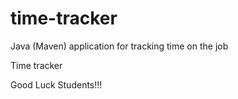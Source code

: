 # time-tracker
Java (Maven) application for tracking time on the job

Time tracker

Good Luck Students!!!
